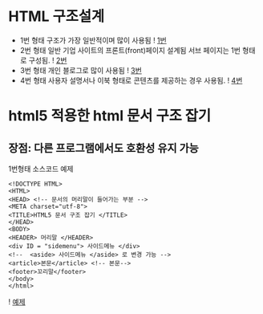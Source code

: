 # HTML 구조설계


- 1번 형태 구조가 가장 일반적이며 많이 사용됨 
 	! [1번](./img/1.png)
- 2번 형태 일반 기업 사이트의 프론트(front)페이지 설계됨 
   서브 페이지는 1번 형태로 구성됨.
  	! [2번](./img/2.png)
- 3번 형태 개인 블로그로 많이 사용됨
  	! [3번](./img/3.png)
- 4번 형태 사용자 설명서나 이북 형태로 콘텐츠를 제공하는 경우 사용됨.
	! [4번](./img/4.png)

# html5 적용한 html 문서 구조 잡기 
 ## 장점: 다른 프로그램에서도 호환성 유지 가능 

1번형태 소스코드 예제 

    <!DOCTYPE HTML>
    <HTML>
    <HEAD> <!-- 문서의 머리말이 들어가는 부분 -->
    <META charset="utf-8">
    <TITLE>HTML5 문서 구조 잡기 </TITLE>
    </HEAD>
    <BODY>
    <HEADER> 머리말 </HEADER>
    <div ID = "sidemenu"> 사이드메뉴 </div>
    <!--  <aside> 사이드메뉴 </aside> 로 변경 가능 -->
    <article>본문</article> <!-- 본문-->
    <footer>꼬리말</footer>
    </body>
    </html>
! [예제](./img/temp.png)